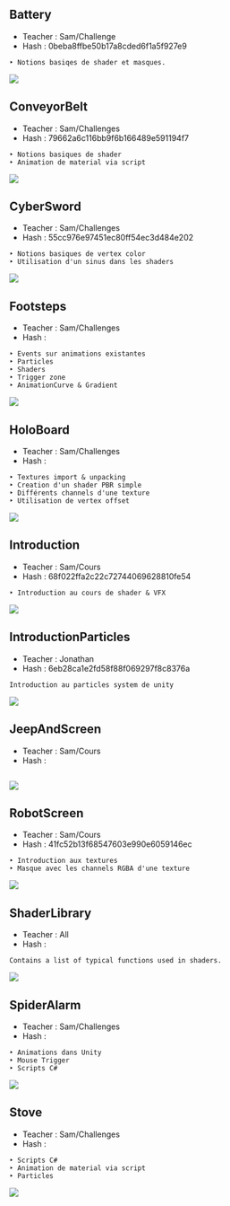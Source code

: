 
## Battery
- Teacher : Sam/Challenge
- Hash : 0beba8ffbe50b17a8cded6f1a5f927e9
```
‣ Notions basiqes de shader et masques.
```
![](/Challenges/Battery.jpg)


## ConveyorBelt
- Teacher : Sam/Challenges
- Hash : 79662a6c116bb9f6b166489e591194f7
```
‣ Notions basiques de shader
‣ Animation de material via script
```
![](/Challenges/ConveyorBelt.jpg)


## CyberSword
- Teacher : Sam/Challenges
- Hash : 55cc976e97451ec80ff54ec3d484e202
```
‣ Notions basiques de vertex color
‣ Utilisation d'un sinus dans les shaders
```
![](/Challenges/CyberSword.jpg)


## Footsteps
- Teacher : Sam/Challenges
- Hash : 
```
‣ Events sur animations existantes
‣ Particles
‣ Shaders
‣ Trigger zone
‣ AnimationCurve & Gradient
```
![](/Challenges/Footsteps.jpg)


## HoloBoard
- Teacher : Sam/Challenges
- Hash : 
```
‣ Textures import & unpacking
‣ Creation d'un shader PBR simple
‣ Différents channels d'une texture
‣ Utilisation de vertex offset
```
![](/Challenges/HoloBoard.jpg)


## Introduction
- Teacher : Sam/Cours
- Hash : 68f022ffa2c22c72744069628810fe54
```
‣ Introduction au cours de shader & VFX
```
![](/Challenges/Introduction.jpg)


## IntroductionParticles
- Teacher : Jonathan
- Hash : 6eb28ca1e2fd58f88f069297f8c8376a
```
Introduction au particles system de unity
```
![](/Challenges/IntroductionParticles.jpg)


## JeepAndScreen
- Teacher : Sam/Cours
- Hash : 
```

```
![](/Challenges/JeepAndScreen.jpg)


## RobotScreen
- Teacher : Sam/Cours
- Hash : 41fc52b13f68547603e990e6059146ec
```
‣ Introduction aux textures
‣ Masque avec les channels RGBA d'une texture
```
![](/Challenges/RobotScreen.jpg)


## ShaderLibrary
- Teacher : All
- Hash : 
```
Contains a list of typical functions used in shaders.
```
![](/Challenges/ShaderLibrary.jpg)


## SpiderAlarm
- Teacher : Sam/Challenges
- Hash : 
```
‣ Animations dans Unity
‣ Mouse Trigger
‣ Scripts C#
```
![](/Challenges/SpiderAlarm.jpg)


## Stove
- Teacher : Sam/Challenges
- Hash : 
```
‣ Scripts C#
‣ Animation de material via script
‣ Particles
```
![](/Challenges/Stove.jpg)

